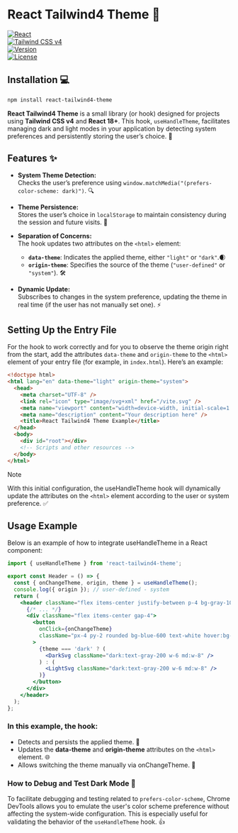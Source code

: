 # React Tailwind4 Theme 🚀

[![React](https://img.shields.io/badge/React-18+-blue.svg?style=flat-square)](https://reactjs.org/)  
[![Tailwind CSS v4](https://img.shields.io/badge/Tailwind%20CSS-v4-blue.svg?style=flat-square)](https://tailwindcss.com/)  
[![Version](https://img.shields.io/badge/Version-1.8-orange.svg?style=flat-square)](https://github.com/your-repo/react-tailwind-theme)  
[![License](https://img.shields.io/badge/License-MIT-blue.svg?style=flat-square)](LICENSE)

## Installation 💻

```bash
npm install react-tailwind4-theme
```

**React Tailwind4 Theme** is a small library (or hook) designed for projects using **Tailwind CSS v4** and **React 18+**. This hook, `useHandleTheme`, facilitates managing dark and light modes in your application by detecting system preferences and persistently storing the user’s choice. 🎨

## Features ✨

- **System Theme Detection:**  
  Checks the user’s preference using `window.matchMedia("(prefers-color-scheme: dark)")`. 🔍

- **Theme Persistence:**  
  Stores the user’s choice in `localStorage` to maintain consistency during the session and future visits. 💾

- **Separation of Concerns:**  
  The hook updates two attributes on the `<html>` element:
  - **`data-theme`**: Indicates the applied theme, either `"light"` or `"dark"`.🌒
  - **`origin-theme`**: Specifies the source of the theme (`"user-defined"` or `"system"`). 🛠️

- **Dynamic Update:**  
  Subscribes to changes in the system preference, updating the theme in real time (if the user has not manually set one). ⚡

## Setting Up the Entry File
For the hook to work correctly and for you to observe the theme origin right from the start, add the attributes `data-theme` and `origin-theme` to the `<html>` element of your entry file (for example, in `index.html`). Here’s an example:

```html
<!doctype html>
<html lang="en" data-theme="light" origin-theme="system">
  <head>
    <meta charset="UTF-8" />
    <link rel="icon" type="image/svg+xml" href="/vite.svg" />
    <meta name="viewport" content="width=device-width, initial-scale=1.0" />
    <meta name="description" content="Your description here" />
    <title>React Tailwind4 Theme Example</title>
  </head>
  <body>
    <div id="root"></div>
    <!-- Scripts and other resources -->
  </body>
</html>
```

>[!NOTE]  
>With this initial configuration, the useHandleTheme hook will dynamically update the attributes on the `<html>` element according to the user or system preference. ✅

## Usage Example
Below is an example of how to integrate useHandleTheme in a React component:

```jsx
import { useHandleTheme } from 'react-tailwind4-theme';

export const Header = () => {
  const { onChangeTheme, origin, theme } = useHandleTheme();
  console.log({ origin }); // user-defined - system
  return (
    <header className="flex items-center justify-between p-4 bg-gray-100 dark:bg-gray-900">
      {/* ... */}
      <div className="flex items-center gap-4">
        <button
          onClick={onChangeTheme}
          className="px-4 py-2 rounded bg-blue-600 text-white hover:bg-blue-700"
        >
          {theme === 'dark' ? (
            <DarkSvg className="dark:text-gray-200 w-6 md:w-8" />
          ) : (
            <LightSvg className="dark:text-gray-200 w-6 md:w-8" />
          )}
        </button>
      </div>
    </header>
  );
};
```

### In this example, the hook:

- Detects and persists the applied theme. 🔄
- Updates the **data-theme** and **origin-theme** attributes on the `<html>` element. 🌐
- Allows switching the theme manually via onChangeTheme. 🔧

### How to Debug and Test Dark Mode 🐞

To facilitate debugging and testing related to `prefers-color-scheme`, Chrome DevTools allows you to emulate the user's color scheme preference without affecting the system-wide configuration. This is especially useful for validating the behavior of the `useHandleTheme` hook. 👍
